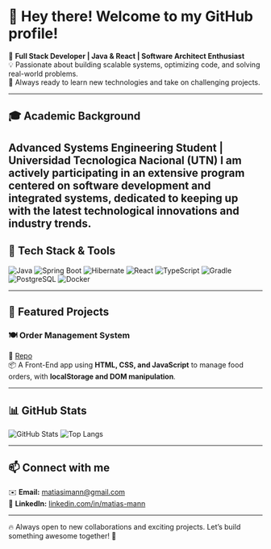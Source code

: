 # 👋 Hey there! Welcome to my GitHub profile!

🚀 **Full Stack Developer | Java & React | Software Architect Enthusiast**  
💡 Passionate about building scalable systems, optimizing code, and solving real-world problems.  
🎯 Always ready to learn new technologies and take on challenging projects.  

---

## 🎓 Academic Background

Advanced Systems Engineering Student | Universidad Tecnologica Nacional (UTN)
I am actively participating in an extensive program centered on software development and integrated systems, dedicated to keeping up with the latest technological innovations and industry trends.
---

## 🔧 Tech Stack & Tools
![Java](https://img.shields.io/badge/Java-ED8B00?style=for-the-badge&logo=java&logoColor=white)
![Spring Boot](https://img.shields.io/badge/Spring%20Boot-6DB33F?style=for-the-badge&logo=spring-boot&logoColor=white)
![Hibernate](https://img.shields.io/badge/Hibernate-59666C?style=for-the-badge&logo=hibernate&logoColor=white)
![React](https://img.shields.io/badge/React-20232A?style=for-the-badge&logo=react&logoColor=61DAFB)
![TypeScript](https://img.shields.io/badge/TypeScript-007ACC?style=for-the-badge&logo=typescript&logoColor=white)
![Gradle](https://img.shields.io/badge/Gradle-02303A?style=for-the-badge&logo=gradle&logoColor=white)
![PostgreSQL](https://img.shields.io/badge/PostgreSQL-336791?style=for-the-badge&logo=postgresql&logoColor=white)
![Docker](https://img.shields.io/badge/Docker-2496ED?style=for-the-badge&logo=docker&logoColor=white)

---

## 📌 Featured Projects

### 🍽️ Order Management System  
🔗 [Repo](https://github.com/MannMatias/gestion-pedidos)  
📦 A Front-End app using **HTML, CSS, and JavaScript** to manage food orders, with **localStorage and DOM manipulation**.  

---

## 📊 GitHub Stats
![GitHub Stats](https://github-readme-stats.vercel.app/api?username=MannMatias&show_icons=true&theme=radical)
![Top Langs](https://github-readme-stats.vercel.app/api/top-langs/?username=MannMatias&layout=compact&theme=radical)

---

## 📫 Connect with me
✉️ **Email:** [matiasimann@gmail.com](mailto:matiasimann@gmail.com)  
💼 **LinkedIn:** [linkedin.com/in/matias-mann](https://linkedin.com/in/matias-mann)  

---

🔥 Always open to new collaborations and exciting projects. Let’s build something awesome together! 🚀  
